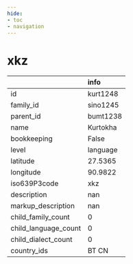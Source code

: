 ```yaml
---
hide:
- toc
- navigation
---
```

# xkz
|                      | info     |
|:---------------------|:---------|
| id                   | kurt1248 |
| family_id            | sino1245 |
| parent_id            | bumt1238 |
| name                 | Kurtokha |
| bookkeeping          | False    |
| level                | language |
| latitude             | 27.5365  |
| longitude            | 90.9822  |
| iso639P3code         | xkz      |
| description          | nan      |
| markup_description   | nan      |
| child_family_count   | 0        |
| child_language_count | 0        |
| child_dialect_count  | 0        |
| country_ids          | BT CN    |